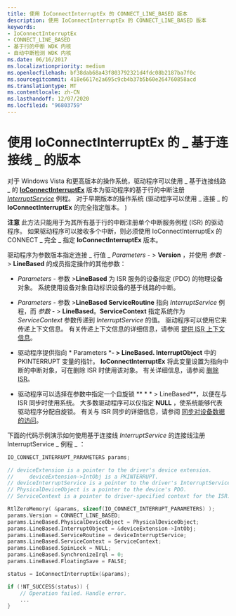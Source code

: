 ```yaml
---
title: 使用 IoConnectInterruptEx 的 CONNECT_LINE_BASED 版本
description: 使用 IoConnectInterruptEx 的 CONNECT_LINE_BASED 版本
keywords:
- IoConnectInterruptEx
- CONNECT_LINE_BASED
- 基于行的中断 WDK 内核
- 自动中断检测 WDK 内核
ms.date: 06/16/2017
ms.localizationpriority: medium
ms.openlocfilehash: bf38dab68a43f803792321d4fdc08b2187ba7f0c
ms.sourcegitcommit: 418e6617e2a695c9cb4b37b5b60e264760858acd
ms.translationtype: MT
ms.contentlocale: zh-CN
ms.lasthandoff: 12/07/2020
ms.locfileid: "96803759"
---
```

# <a name="using-the-connect_line_based-version-of-ioconnectinterruptex"></a>使用 IoConnectInterruptEx 的 \_ 基于连接线 \_ 的版本


对于 Windows Vista 和更高版本的操作系统，驱动程序可以使用 \_ 基于连接线路 \_ 的 [**IoConnectInterruptEx**](/windows-hardware/drivers/ddi/wdm/nf-wdm-ioconnectinterruptex) 版本为驱动程序的基于行的中断注册 [*InterruptService*](/windows-hardware/drivers/ddi/wdm/nc-wdm-kservice_routine) 例程。 对于早期版本的操作系统 (驱动程序可以使用 \_ 连接 \_ 的 **IoConnectInterruptEx** 的完全指定版本。 ) 

**注意**   此方法只能用于为其所有基于行的中断注册单个中断服务例程 (ISR) 的驱动程序。 如果驱动程序可以接收多个中断，则必须使用 IoConnectInterruptEx 的 CONNECT \_ 完全 \_ 指定 **IoConnectInterruptEx** 版本。

 

驱动程序为参数版本指定连接 \_ 行值 \_ *Parameters* - &gt; **Version** ，并使用 *参数* - &gt; **LineBased** 的成员指定操作的其他参数：

-   *Parameters* - 参数 &gt;**LineBased** 为 ISR 服务的设备指定 (PDO) 的物理设备对象。 系统使用设备对象自动标识设备的基于线路的中断。

-   *Parameters* - 参数 &gt;**LineBased ServiceRoutine** 指向 *InterruptService* 例程，而 *参数* - &gt; **LineBased**。**ServiceContext** 指定系统作为 *ServiceContext* 参数传递到 *InterruptService* 的值。 驱动程序可以使用它来传递上下文信息。 有关传递上下文信息的详细信息，请参阅 [提供 ISR 上下文信息](providing-isr-context-information.md)。

-   驱动程序提供指向 * Parameters ***- &gt; LineBased. InterruptObject** 中的 PKINTERRUPT 变量的指针。 **IoConnectInterruptEx** 将此变量设置为指向中断的中断对象，可在删除 ISR 时使用该对象。 有关详细信息，请参阅 [删除 ISR](removing-an-isr.md)。

-   驱动程序可以选择在参数中指定一个自旋锁 ** * * &gt; LineBased**，以便在与 ISR 同步时使用系统。 大多数驱动程序可以仅指定 **NULL** ，使系统能够代表驱动程序分配自旋锁。 有关与 ISR 同步的详细信息，请参阅 [同步对设备数据的访问](synchronizing-access-to-device-data.md)。

下面的代码示例演示如何使用基于连接线 *InterruptService* 的连接线注册 InterruptService \_ 例程 \_ ：

```cpp
IO_CONNECT_INTERRUPT_PARAMETERS params;

// deviceExtension is a pointer to the driver's device extension. 
//     deviceExtension->IntObj is a PKINTERRUPT.
// deviceInterruptService is a pointer to the driver's InterruptService routine.
// PhysicalDeviceObject is a pointer to the device's PDO. 
// ServiceContext is a pointer to driver-specified context for the ISR.

RtlZeroMemory( &params, sizeof(IO_CONNECT_INTERRUPT_PARAMETERS) );
params.Version = CONNECT_LINE_BASED;
params.LineBased.PhysicalDeviceObject = PhysicalDeviceObject;
params.LineBased.InterruptObject = &deviceExtension->IntObj;
params.LineBased.ServiceRoutine = deviceInterruptService;
params.LineBased.ServiceContext = ServiceContext;
params.LineBased.SpinLock = NULL;
params.LineBased.SynchronizeIrql = 0;
params.LineBased.FloatingSave = FALSE;

status = IoConnectInterruptEx(&params);

if (!NT_SUCCESS(status)) {
    // Operation failed. Handle error.
    ...
}
```

 


